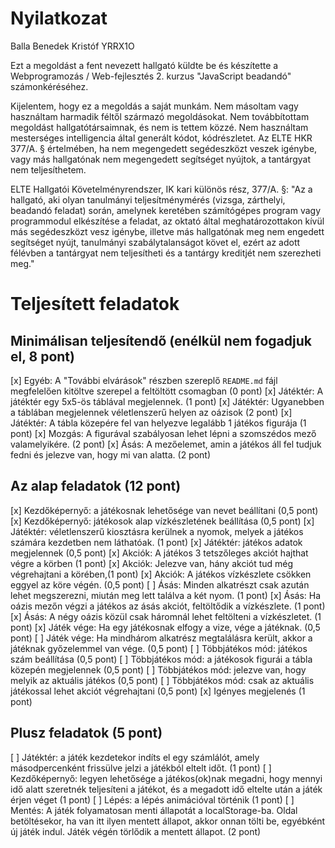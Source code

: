 # Nyilatkozat

Balla Benedek Kristóf
YRRX1O

Ezt a megoldást a fent nevezett hallgató küldte be és készítette a Webprogramozás / Web-fejlesztés 2. kurzus "JavaScript beadandó" számonkéréséhez.

Kijelentem, hogy ez a megoldás a saját munkám. Nem másoltam vagy használtam harmadik féltől származó megoldásokat. Nem továbbítottam megoldást hallgatótársaimnak, és nem is tettem közzé. Nem használtam mesterséges intelligencia által generált kódot, kódrészletet. Az ELTE HKR 377/A. § értelmében, ha nem megengedett segédeszközt veszek igénybe, vagy más hallgatónak nem megengedett segítséget nyújtok, a tantárgyat nem teljesíthetem.

ELTE Hallgatói Követelményrendszer, IK kari különös rész, 377/A. §: "Az a hallgató, aki olyan tanulmányi teljesítménymérés (vizsga, zárthelyi, beadandó feladat) során, amelynek keretében számítógépes program vagy programmodul elkészítése a feladat, az oktató által meghatározottakon kívül más segédeszközt vesz igénybe, illetve más hallgatónak meg nem engedett segítséget nyújt, tanulmányi szabálytalanságot követ el, ezért az adott félévben a tantárgyat nem teljesítheti és a tantárgy kreditjét nem szerezheti meg."

# Teljesített feladatok

## Minimálisan teljesítendő (enélkül nem fogadjuk el, 8 pont)

[x] Egyéb: A "További elvárások" részben szereplő `README.md` fájl megfelelően kitöltve szerepel a feltöltött csomagban (0 pont)
[x] Játéktér: A játéktér egy 5x5-ös táblával megjelennek. (1 pont)
[x] Játéktér: Ugyanebben a táblában megjelennek véletlenszerű helyen az oázisok (2 pont)
[x] Játéktér: A tábla közepére fel van helyezve legalább 1 játékos figurája (1 pont)
[x] Mozgás: A figurával szabályosan lehet lépni a szomszédos mező valamelyikére. (2 pont) 
[x] Ásás: A mezőelemet, amin a játékos áll fel tudjuk fedni és jelezve van, hogy mi van alatta. (2 pont)

## Az alap feladatok (12 pont)
[x] Kezdőképernyő: a játékosnak lehetősége van nevet beállítani (0,5 pont)
[x] Kezdőképernyő: játékosok alap vízkészletének beállítása (0,5 pont)
[x] Játéktér: véletlenszerű kiosztásra kerülnek a nyomok, melyek a játékos számára kezdetben nem láthatóak. (1 pont)
[x] Játéktér: játékos adatok megjelennek (0,5 pont)
[x] Akciók: A játékos 3 tetszőleges akciót hajthat végre a körben (1 pont)
[x] Akciók: Jelezve van, hány akciót tud még végrehajtani a körében,(1 pont)
[x] Akciók: A játékos vízkészlete csökken eggyel az köre végén. (0,5 pont)
[ ] Ásás: Minden alkatrészt csak azután lehet megszerezni, miután meg lett találva a két nyom. (1  pont)
[x] Ásás: Ha oázis mezőn végzi a játékos az ásás akciót, feltöltődik a vízkészlete. (1 pont)
[x] Ásás: A négy oázis közül csak háromnál lehet feltölteni a vízkészletet. (1 pont)
[x] Játék vége: Ha egy játékosnak elfogy a vize, vége a játéknak. (0,5 pont)
[ ] Játék vége: Ha mindhárom alkatrész megtalálásra került, akkor  a játéknak győzelemmel van vége. (0,5 pont)
[ ] Többjátékos mód: játékos szám beállítása (0,5 pont)
[ ] Többjátékos mód: a játékosok figurái a tábla közepén megjelennek (0,5 pont)
[ ] Többjátékos mód: jelezve van, hogy melyik az aktuális játékos (0,5 pont)
[ ] Többjátékos mód: csak az aktuális játékossal lehet akciót végrehajtani (0,5 pont)
[x] Igényes megjelenés (1 pont)

## Plusz feladatok (5 pont)
[ ] Játéktér: a játék kezdetekor indíts el egy számlálót, amely másodpercenként frissülve jelzi a játékból eltelt időt. (1 pont)
[ ] Kezdőképernyő: legyen lehetősége a játékos(ok)nak megadni, hogy mennyi idő alatt szeretnék teljesíteni a játékot, és a megadott idő eltelte után a játék érjen véget (1 pont)
[ ] Lépés: a lépés animációval történik (1 pont)
[ ] Mentés: A játék folyamatosan menti állapotát a localStorage-ba. Oldal betöltésekor, ha van itt ilyen mentett állapot, akkor onnan tölti be, egyébként új játék indul. Játék végén törlődik a mentett állapot. (2 pont)